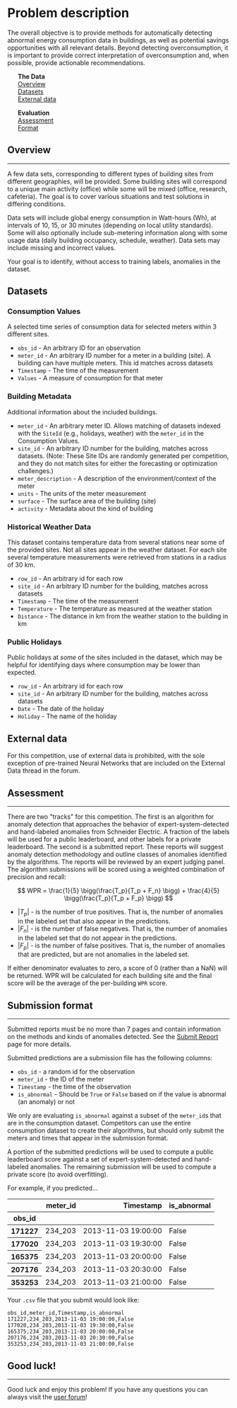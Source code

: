 # Problem description

The overall objective is to provide methods for automatically detecting abnormal energy consumption data in buildings, as well as potential savings opportunities with all relevant details. Beyond detecting overconsumption, it is important to provide correct interpretation of overconsumption and, when possible, provide actionable recommendations.

<div class="container">
	<div class="row">
		<div class="col-xs-3">
			<ul style="list-style: none">
				<li><strong>The Data</strong></li>
				<li><a href="#features_list">Overview</a></li>
				<li><a href="#datasets">Datasets</a></li>
				<li><a href="#external">External data</a></li>
			</ul>
		</div>
		<div class="col-xs-3">
			<ul style="list-style: none">
				<li><strong>Evaluation</strong></li>
				<li><a href="#metric">Assessment</a></li>
				<li><a href="#format">Format</a></li>
			</ul>
		</div>
	</div>
</div>

<a id="features_list"></a>

## Overview

-----

A few data sets, corresponding to different types of building sites from different geographies, will be provided. Some building sites will correspond to a unique main activity (office) while some will be mixed (office, research, cafeteria). The goal is to cover various situations and test solutions in differing conditions.

Data sets will include global energy consumption in Watt-hours (Wh), at intervals of 10, 15, or 30 minutes (depending on local utility standards). Some will also optionally include sub-metering information along with some usage data (daily building occupancy, schedule, weather). Data sets may include missing and incorrect values.

Your goal is to identify, without access to training labels, anomalies in the dataset.


<a id="datasets"></a>

## Datasets

### Consumption Values

A selected time series of consumption data for selected meters within 3 different sites.

 * `obs_id` - An arbitrary ID for an observation
 * `meter_id` - An arbitrary ID number for a meter in a building (site). A building can have multiple meters. This id matches across datasets
 * `Timestamp` - The time of the measurement
 * `Values` - A measure of consumption for that meter

### Building Metadata

Additional information about the included buildings.

 * `meter_id` - An arbitrary meter ID. Allows matching of datasets indexed with the `SiteId` (e.g., holidays, weather) with the `meter_id` in the Consumption Values.
 * `site_id` - An arbitrary ID number for the building, matches across datasets. (Note: These Site IDs are randomly generated per competition, and they do not match sites for either the forecasting or optimization challenges.)
 * `meter_description` - A description of the environment/context of the meter
 * `units` - The units of the meter measurement
 * `surface` - The surface area of the building (site)
 * `activity` - Metadata about the kind of building

### Historical Weather Data

This dataset contains temperature data from several stations near some of the provided sites. Not all sites appear in the weather dataset. For each site several temperature measurements were retrieved from stations in a radius of 30 km.

 * `row_id` - An arbitrary id for each row
 * `site_id` - An arbitrary ID number for the building, matches across datasets
 * `Timestamp` - The time of the measurement
 * `Temperature` - The temperature as measured at the weather station
 * `Distance` - The distance in km from the weather station to the building in km

### Public Holidays

Public holidays at _some_ of the sites included in the dataset, which may be helpful for identifying days where consumption may be lower than expected.

 * `row_id` - An arbitrary id for each row
 * `site_id` - An arbitrary ID number for the building, matches across datasets
 * `Date` - The date of the holiday
 * `Holiday` - The name of the holiday

<a id="external"></a>

## External data

For this competition, use of external data is prohibited, with the sole exception of pre-trained Neural Networks that are included on the External Data thread in the forum.


<a id="metric"></a>

## Assessment

-----

There are two "tracks" for this competition. The first is an algorithm for anomaly detection that approaches the behavior of expert-system-detected and hand-labeled anomalies from Schneider Electric. A fraction of the labels will be used for a public leaderboard, and other labels for a private leaderboard. The second is a submitted report. These reports will suggest anomaly detection methodology and outline classes of anomalies identified by the algorithms. The reports will be reviewed by an expert judging panel. The algorithm submissions will be scored using a weighted combination of precision and recall:

$$
WPR = \frac{1}{5} \bigg(\frac{T_p}{T_p + F_n} \bigg) + \frac{4}{5} \bigg(\frac{T_p}{T_p + F_p} \bigg)
$$

 * |$T_p$| - is the number of true positives. That is, the number of anomalies in the labeled set that also appear in the predictions.
 * |$F_n$| - is the number of false negatives. That is, the number of anomalies in the labeled set that do not appear in the predictions.
 * |$F_p$| - is the number of false positives. That is, the number of anomalies that are predicted, but are not anomalies in the labeled set.

If either denominator evaluates to zero, a score of 0 (rather than a NaN) will be returned. WPR will be calculated for each building site and the final score will be the average of the per-building `WPR` score.


## Submission format

-----

Submitted reports must be no more than 7 pages and contain information on the methods and kinds of anomalies detected. See the [Submit Report](https://www.drivendata.org/competitions/52/submissions/extra/) page for more details.

Submitted predictions are a submission file has the following columns:

 * `obs_id` - a random id for the observation
 * `meter_id` - the ID of the meter
 * `Timestamp` - the time of the observation
 * `is_abnormal` - Should be `True` or `False` based on if the value is abnormal (an anomaly) or not

We only are evaluating `is_abnormal` against a subset of the `meter_id`s that are in the consumption dataset. Competitors can use the entire consumption dataset to create their algorithms, but should only submit the meters and times that appear in the submission format.

A portion of the submitted predictions will be used to compute a public leaderboard score against a set of expert-system-detected and hand-labeled anomalies. The remaining submission will be used to compute a private score (to avoid overfitting).

<a id="sub_values"></a>

<div class="well">

For example, if you predicted...

<table class="table">
  <thead>
    <tr style="text-align: right;">
      <th></th>
      <th>meter_id</th>
      <th>Timestamp</th>
      <th>is_abnormal</th>
    </tr>
    <tr>
      <th>obs_id</th>
      <th></th>
      <th></th>
      <th></th>
    </tr>
  </thead>
  <tbody>
    <tr>
      <th>171227</th>
      <td>234_203</td>
      <td>2013-11-03 19:00:00</td>
      <td>False</td>
    </tr>
    <tr>
      <th>177020</th>
      <td>234_203</td>
      <td>2013-11-03 19:30:00</td>
      <td>False</td>
    </tr>
    <tr>
      <th>165375</th>
      <td>234_203</td>
      <td>2013-11-03 20:00:00</td>
      <td>False</td>
    </tr>
    <tr>
      <th>207176</th>
      <td>234_203</td>
      <td>2013-11-03 20:30:00</td>
      <td>False</td>
    </tr>
    <tr>
      <th>353253</th>
      <td>234_203</td>
      <td>2013-11-03 21:00:00</td>
      <td>False</td>
    </tr>
  </tbody>
</table>

</div>

Your `.csv` file that you submit would look like:

	obs_id,meter_id,Timestamp,is_abnormal
	171227,234_203,2013-11-03 19:00:00,False
	177020,234_203,2013-11-03 19:30:00,False
	165375,234_203,2013-11-03 20:00:00,False
	207176,234_203,2013-11-03 20:30:00,False
	353253,234_203,2013-11-03 21:00:00,False


## Good luck!

--------

Good luck and enjoy this problem! If you have any questions you can always visit the [user forum](http://community.drivendata.org/)!
